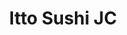 ---
layout: place
title: "Itto Sushi JC"
permalink: /new-jersey/jersey-city/itto-sushi-jc.html
stateAbbr: NJ
stateName: New Jersey
cityName: Jersey City
seo:
  name: "Itto Sushi JC"
  type: Restaurant
  links: null
description: "Itto Sushi JC serves delicious sushi in Jersey City, New Jersey. Try fresh Japanese dishes for a great dining experience. "
place_id: ChIJwbV12epRwokR6hEFDfolaU8
photos:
  - name: >-
      places/ChIJwbV12epRwokR6hEFDfolaU8/photos/AeeoHcJUXDouK-1sK--3ou1k9Is3g5gYRGXZynRTiYI5mTN621wkztNUDYUNlsYJ7lmWqNvJSVuhqGL_IdgIOE5ncM_fhBTzzBqDR5dNBEtbmhE65T1_9nrbVa_GPQbj_yxS46Y2JL56i2D0gFUZSh2Z6N4v2KjcsEDWn5APD-_7-4BfmTHE-XBmIr6gyoCLOaMIwKgGpZsJqtkijEfw-X12STEOE3D8tTtbSqM2iz3trZQf6Pv4AUB7Gng2rlnVHAdjfpb3LXWE2UyARO4fxxGrZewHtk18mNmAP9TboBd4qI4rQQ
    widthPx: 1280
    heightPx: 960
    authorAttributions:
      - displayName: Itto Sushi JC
        uri: https://maps.google.com/maps/contrib/109874456553123973515
        photoUri: >-
          https://lh3.googleusercontent.com/a-/ALV-UjVstdqqNVdJJGa5DpaIkyEpcMnoBaS_lZlimd4-lEtPQSL-aiE=s100-p-k-no-mo
    flagContentUri: >-
      https://www.google.com/local/imagery/report/?cb_client=maps_api_places.places_api&image_key=!1e10!2sAF1QipNdmsb3tavqAkWvvH_y1fpQ57OlR188xTTsmqUI&hl=en-US
    googleMapsUri: >-
      https://www.google.com/maps/place//data=!3m4!1e2!3m2!1sAF1QipNdmsb3tavqAkWvvH_y1fpQ57OlR188xTTsmqUI!2e10!4m2!3m1!1s0x89c251ead975b5c1:0x4f6925fa0d0511ea
  - name: >-
      places/ChIJwbV12epRwokR6hEFDfolaU8/photos/AeeoHcKSyxXfQgnIeC_Pc_q-P6qHgfHEj25CkmSz0QtAxmdChwtvngYe2n_j_wQtezY1oaYoHzczMR65ZxjPrdhn5y3LiF2Fpb4Mthao1M0MSmH2i1zn5eMO2LMUKCyYW2QOrTcMEIAoXpTIN0s9TU7A2asWeHUU-MarcfzfhmK7MELRKyr7XKyKShGyWiB3s5TZ2GW_eWaSiw_IVehzm6RRXgASBjj8wBohcDmDigfZ3c9lUmwuBuCimOlMgTTgArZQDdfff3m3VoGeajA3TpAODGYVbBRHPQZCAdMaRpOHO5s1gA
    widthPx: 4032
    heightPx: 3024
    authorAttributions:
      - displayName: Itto Sushi JC
        uri: https://maps.google.com/maps/contrib/109874456553123973515
        photoUri: >-
          https://lh3.googleusercontent.com/a-/ALV-UjVstdqqNVdJJGa5DpaIkyEpcMnoBaS_lZlimd4-lEtPQSL-aiE=s100-p-k-no-mo
    flagContentUri: >-
      https://www.google.com/local/imagery/report/?cb_client=maps_api_places.places_api&image_key=!1e10!2sAF1QipPewO3YBodrA4NK97Y1txRaL6F8eO9q1wZsqD__&hl=en-US
    googleMapsUri: >-
      https://www.google.com/maps/place//data=!3m4!1e2!3m2!1sAF1QipPewO3YBodrA4NK97Y1txRaL6F8eO9q1wZsqD__!2e10!4m2!3m1!1s0x89c251ead975b5c1:0x4f6925fa0d0511ea
  - name: >-
      places/ChIJwbV12epRwokR6hEFDfolaU8/photos/AeeoHcLBjqT_z-R4ekJ5ZxvDxvNu04ZvO4jDWWQO7pf0WKmsxAWqXH-Q0xjoJIBzRxiCClIOxlsaAvxOZGpyA8HsrCB-dS_cX2iVNtWW-sGoLY9rj7tVfvTIwDrl-EqMY87CB6XRTJnf9tO5KNbarwLetxvkab2Z0-okKo1O1rtjWIQVuaJXQughblGbn5Pk40_h-O4RNw64Cb9sohXc9RI_hEke5Cydmtmx2myR7_lwsebWUNiEkqJ_xd-wieM1vK3kNKo9I7QMtRnsLH66jkGT5Z2ETWTAOKzRxSK76EnINRx1WjcCrqkXaBF1xdU4SEJV-0Jkk9v_-Zj5-nxID58Xyw3nE7ZecG-eKHZ0zsVS_1Qffa-7cs4zw7gKjBobgTCtHRfxuXQV03SMDWTSHkhK3UvdSm9lorj2S68bG87-lTNMgEoI
    widthPx: 3024
    heightPx: 4032
    authorAttributions:
      - displayName: John Allie
        uri: https://maps.google.com/maps/contrib/105537585001059313847
        photoUri: >-
          https://lh3.googleusercontent.com/a-/ALV-UjVm6KbjxEf9OP0GPKMeMqGIDlcDJXilWAjiQxY5hzB-tMCs7ma5=s100-p-k-no-mo
    flagContentUri: >-
      https://www.google.com/local/imagery/report/?cb_client=maps_api_places.places_api&image_key=!1e10!2sCIHM0ogKEICAgMDIi6TUngE&hl=en-US
    googleMapsUri: >-
      https://www.google.com/maps/place//data=!3m4!1e2!3m2!1sCIHM0ogKEICAgMDIi6TUngE!2e10!4m2!3m1!1s0x89c251ead975b5c1:0x4f6925fa0d0511ea
  - name: >-
      places/ChIJwbV12epRwokR6hEFDfolaU8/photos/AeeoHcLJsU-40FNTizdCKv3e6NiRFwuL2COR4xCWsKTXlr-DVZmMualosmi4HEP_5z-4FSXVoNLLpLqA8o_TW8WRhhFNz_BWpJMd5CqpaMalqEk-YdbIHsyB-PvCJCLRHKd_q03mVhLq7tCYz_3MRMFuO0R7tSk3Hpq7SHtth3Ns_eQPrpRuc4TI87qBqb0BoqwG48DwhWAzzuiDb65_KJJju3Ci1u3U6QQRKEbo79qQU-ngVOhSW2pqS6T_o9Ox8pflQz6cYuOvEzrEs_Rb2302qU_bZfnXpqbJEl-cYTg514oZC8Br6akqxIXfDZuZkfmaGrSyICHwdakSDXIpIQP1zbO6D117lzSkeqJSRayNIRGkASQsMbco9TEtN17ZLGTc2OwR4vmmNP6AorCAtxgFQR6tSgaIBoRT8qlczKtPMJDdxw
    widthPx: 3024
    heightPx: 4032
    authorAttributions:
      - displayName: Maggie Ho
        uri: https://maps.google.com/maps/contrib/110075943461890166255
        photoUri: >-
          https://lh3.googleusercontent.com/a-/ALV-UjVT403Rh2cljqCbJ790r60WmmYVtCRrMgLbC16TeIdR2179UmEYMQ=s100-p-k-no-mo
    flagContentUri: >-
      https://www.google.com/local/imagery/report/?cb_client=maps_api_places.places_api&image_key=!1e10!2sCIHM0ogKEICAgIC7p-yAXg&hl=en-US
    googleMapsUri: >-
      https://www.google.com/maps/place//data=!3m4!1e2!3m2!1sCIHM0ogKEICAgIC7p-yAXg!2e10!4m2!3m1!1s0x89c251ead975b5c1:0x4f6925fa0d0511ea
  - name: >-
      places/ChIJwbV12epRwokR6hEFDfolaU8/photos/AeeoHcJxxeFP-CfAgVssvH0XzKNHzvhVi9ryEjBp4EpM4-sixDQ5HKdlYJgyORgKjYtSTlCHBTgeV9pYV0vLirxwUEUL4WD6rZddVhKOrjrfRah_kZEEfAqpOWe6o8qTInfh5pbPvG9T-5BoMYhH_9Yxoo-qeocCUrcpUO94mVn_HI00V-EaKlybxM1OGo6q6kECA5tPX6Q-OJGJsJZBpcS2YK0l5PUQ1jW30CW9Rq9Y-HTwp22n3lMhJTjjQZCJoBa-1EMcI9b9cSnytoMaNQ5jKFxl58euEnuLE0di2sKlIbzeW14OImT3RduzrtmjQIpm15QNIlUVTfRnJOhUzFvtTzNcIx9_61ev_836qnoXS4LaORYFVghDv1darw-iPYrjGmpcVCABIxLJG9EkL0kwk-l9COeCVLkqOP1mZToLJoMiqBjV
    widthPx: 4000
    heightPx: 2252
    authorAttributions:
      - displayName: 이솔개
        uri: https://maps.google.com/maps/contrib/114872772159634148530
        photoUri: >-
          https://lh3.googleusercontent.com/a/ACg8ocLXytGqXai_jZT5ycMd0Q9HxoJYoP_JIt0sVQhlW69-cSJJpA=s100-p-k-no-mo
    flagContentUri: >-
      https://www.google.com/local/imagery/report/?cb_client=maps_api_places.places_api&image_key=!1e10!2sCIHM0ogKEICAgICTrZqvvAE&hl=en-US
    googleMapsUri: >-
      https://www.google.com/maps/place//data=!3m4!1e2!3m2!1sCIHM0ogKEICAgICTrZqvvAE!2e10!4m2!3m1!1s0x89c251ead975b5c1:0x4f6925fa0d0511ea
  - name: >-
      places/ChIJwbV12epRwokR6hEFDfolaU8/photos/AeeoHcJ_Ab5EXBo17qPRXhFqBMSiYj3nXLK2vBSZDkBaIJHpuPgcarXApdhvbLYIhDUctlOECrdNIn2q6n9DJ6fez4Cp22iba3DJrIhNJWOK3-vWxYTLdDZGP8MBN7WfX1JtDA4sTEN2vIiyMvOg9PnyWtjc6yS1fki4FXBhKiTqzv1Yap1iEFPrpSPogKh6OqxsEaoap43jtvtxJeTtNImEV82C85M7_mWOpQSl2BbDfulIoG7XDHD39NS9QDoZK2_qTP3gyu_F1L-2zXNGAjJAEKqZrxcYlU6XSJqUeQAxyXXx1pN_aVo9mEnQhKlx1Lg23DeE9oSXueG5VrNKEaFYUbE_oqVYTC7JAoOjJYWDqcXnBpcaBXiUI_iLOZt8YELqVULdUR-Be_QryEOQUNnHjmtinmwPTJJPR8z4ADjFlS4
    widthPx: 4080
    heightPx: 3072
    authorAttributions:
      - displayName: Christian Wilkie
        uri: https://maps.google.com/maps/contrib/106602130057449748115
        photoUri: >-
          https://lh3.googleusercontent.com/a/ACg8ocIU58HR-BSKm-kgA9KI2Zw0xFvgtjwZi6oiDKQiiaHoxRZKSRi3=s100-p-k-no-mo
    flagContentUri: >-
      https://www.google.com/local/imagery/report/?cb_client=maps_api_places.places_api&image_key=!1e10!2sCIHM0ogKEICAgIC9utPCMg&hl=en-US
    googleMapsUri: >-
      https://www.google.com/maps/place//data=!3m4!1e2!3m2!1sCIHM0ogKEICAgIC9utPCMg!2e10!4m2!3m1!1s0x89c251ead975b5c1:0x4f6925fa0d0511ea
  - name: >-
      places/ChIJwbV12epRwokR6hEFDfolaU8/photos/AeeoHcJicczeGTe0bGn9RyfWCl8m_viG0tglGUpsb33na6J3iG8bpjI_qvPa-kfOj2aMyXAJJhIfrqi972i_vryOXszkUNUYkF0iibf0YGt_jgtx48pvjku1Bgf-vS-liI_7KG0KCWAEmpo7be4FFpjtHGJ79Zgrj5mv-5W1zY1Qeo8mHYwC0FagxL5qacRw6shCyC6QthceD0NJZQn0sZ1Mt05G0gipXDKsSFVN-o6JdvBdDs6_j0YCK_e2xTcjc6w5zzx7nMzSfyp5F45BMflRYdoXrDerQQWtr84zMJX-KP_j6dXtQy90wZ81JY8hKYwNTqMm1ONFv6a7lseeHncP5buFVDYuoVsWhcrStOYYmqSzZKO-D-wtwSDyQn1Dhg2vWiEYFM-P1JB_9gcNI0Cva2P8tK0mqSy0JxSNIlSoNNso17Qu
    widthPx: 4032
    heightPx: 3024
    authorAttributions:
      - displayName: Shaun Marosy
        uri: https://maps.google.com/maps/contrib/105895656192420944796
        photoUri: >-
          https://lh3.googleusercontent.com/a-/ALV-UjWE94QDxQEPCIlYiiIL3JjKMSGCaFW0YUrvNFhBK0V-9C6ruxUk=s100-p-k-no-mo
    flagContentUri: >-
      https://www.google.com/local/imagery/report/?cb_client=maps_api_places.places_api&image_key=!1e10!2sCIHM0ogKEICAgICRkuXElQE&hl=en-US
    googleMapsUri: >-
      https://www.google.com/maps/place//data=!3m4!1e2!3m2!1sCIHM0ogKEICAgICRkuXElQE!2e10!4m2!3m1!1s0x89c251ead975b5c1:0x4f6925fa0d0511ea
  - name: >-
      places/ChIJwbV12epRwokR6hEFDfolaU8/photos/AeeoHcINorRYD3twPB-YMBf4tHU7qwNBkYS3xtVqrU6NcqbJQfiIRQXYijOYY07wPFzKoqL_-7vUYW7kJcwGIf6JDn3YinMsEWgPgE7Odpq8f9QLmfX7YkDakYecXKKM4ZCLyrGyR1sw-6hrw80l3vgF1ZuwRSD2v_6j1w7C396tlZiWBdHgGXUu3TcfCNDPP8cZINr2nbUyGLkEMmGnVw4Zjgf-JNp2iAus2ZqzqyqeGii_uQV_51BKQOU4lTlKDNY2OCMB_QM5tfxRNtOH_PdUbf2CB_H_B-ukERiFO5yH4EPNnQSxX-KNY4UAS2--hwXrEbQWM_dX0iX6LdEbUpJ0Pc3wMfZ6p22vnmkgfDlZjAWA3wdBoGNm_B-v8QvBW0cb8UyqoPCPJ1ThWZhbb6ffNk2LDqnV35EBT59plB2QGOcC4g
    widthPx: 3024
    heightPx: 4032
    authorAttributions:
      - displayName: Maggie Ho
        uri: https://maps.google.com/maps/contrib/110075943461890166255
        photoUri: >-
          https://lh3.googleusercontent.com/a-/ALV-UjVT403Rh2cljqCbJ790r60WmmYVtCRrMgLbC16TeIdR2179UmEYMQ=s100-p-k-no-mo
    flagContentUri: >-
      https://www.google.com/local/imagery/report/?cb_client=maps_api_places.places_api&image_key=!1e10!2sCIHM0ogKEICAgIC7p-yAPg&hl=en-US
    googleMapsUri: >-
      https://www.google.com/maps/place//data=!3m4!1e2!3m2!1sCIHM0ogKEICAgIC7p-yAPg!2e10!4m2!3m1!1s0x89c251ead975b5c1:0x4f6925fa0d0511ea
  - name: >-
      places/ChIJwbV12epRwokR6hEFDfolaU8/photos/AeeoHcJAxA45_BjYZxw3WrkGvHuEfgQbbNs3PieOG2qiy5QHUehpL0Xr78L0tVXryELxXha4pJ7mkvZnZPIKCyExFYmn1lxlFG9AMLw9s2VYnw3SlNPSy55ToqzG4RHlaXxcQ1eMERMQID59iltLBopkbavZQonA8nF6q4whjpAPBMoNM5UKZZKtNJ5OaEpQPNz0UqswIEvuVWqdgncMm0LJPc44nPSItphzfXK3OezTElP9NMWZIvDWMJma7ESIG3a5fr1kLjO0Jfp3FmNUTrvcRVOBpCzqX5pt5P_AnjZqujuO-v9q7N-D3YwKfxEP39dlJjDzwQXowBJpt2gGRMqxMIvKJZvBggtwP72Rb-cJ_oDcvl6XBFJAhtIcfdRREpKfnoGL92RK-skt_MyMuw8FZSl804MilE9Bia5cpPyee9bvTw
    widthPx: 3600
    heightPx: 4800
    authorAttributions:
      - displayName: Alaa Kutkut
        uri: https://maps.google.com/maps/contrib/101968920159005706664
        photoUri: >-
          https://lh3.googleusercontent.com/a-/ALV-UjVsDMZBD7IjBpVuMB6RJZv5z_U32k2O0PfdSRXYJoh8Syv373_pRA=s100-p-k-no-mo
    flagContentUri: >-
      https://www.google.com/local/imagery/report/?cb_client=maps_api_places.places_api&image_key=!1e10!2sCIHM0ogKEICAgMCwpI-mIg&hl=en-US
    googleMapsUri: >-
      https://www.google.com/maps/place//data=!3m4!1e2!3m2!1sCIHM0ogKEICAgMCwpI-mIg!2e10!4m2!3m1!1s0x89c251ead975b5c1:0x4f6925fa0d0511ea
  - name: >-
      places/ChIJwbV12epRwokR6hEFDfolaU8/photos/AeeoHcKMVhnxpuQdyUZjDC7FHWdZ1p5UUJCPv1Z3YC6PNkl8FeYGVjP50hyoipAUjULQodcox6_RSUrB7I2YSNtPkM6xU03EI8kMKRrP2L5SIol_H_c4pqGeyjzPR9rGV5eT3Gbu8BGTvTqdRCd9_2VXlEJZIr2p9_BIEMIVYT1GM65Q4SRMBR1LCg24f4GVHcACU6np1OLcDB0cP6UBItaUQUTDY5KxSN-QnHw2Qet_DpjEFp1XmRPRk2Ea4LOkB84abt49gFJisY6Ks1yoFBZ4l9zd2R9zfafIeNX00ss5xid91jnfcxGhgZB4hrlF5fVIx-ORgiEm5oTZ_8WJ3r_BLuiuQUdRwu5M2BD5_hu7bAe4GVneYg7eTNRO60lxUgO3rgmn22t7atIvDbUp0RwDkB1GSzn9OXtJGpqEBrBOJP29CEuO
    widthPx: 3024
    heightPx: 4032
    authorAttributions:
      - displayName: vlada d
        uri: https://maps.google.com/maps/contrib/115537448092275985634
        photoUri: >-
          https://lh3.googleusercontent.com/a-/ALV-UjWq8wVfAn7YkOD5dffJLp5reL91qJ-RWsEDFHGzv0x9lZQIxc1-=s100-p-k-no-mo
    flagContentUri: >-
      https://www.google.com/local/imagery/report/?cb_client=maps_api_places.places_api&image_key=!1e10!2sCIHM0ogKEICAgIDbwqfVkgE&hl=en-US
    googleMapsUri: >-
      https://www.google.com/maps/place//data=!3m4!1e2!3m2!1sCIHM0ogKEICAgIDbwqfVkgE!2e10!4m2!3m1!1s0x89c251ead975b5c1:0x4f6925fa0d0511ea
address: 239 Barrow St, Jersey City, NJ 07302, USA
street: 239 Barrow St
city: Jersey City
state: NJ
zip: '07302'
country: USA
neighborhood: Downtown Jersey City
latitude: '40.716732'
longitude: '-74.047177'
accessibility_options:
  wheelchairAccessibleParking: false
  wheelchairAccessibleSeating: true
business_status: OPERATIONAL
name: Itto Sushi JC
google_maps_links:
  directionsUri: >-
    https://www.google.com/maps/dir//''/data=!4m7!4m6!1m1!4e2!1m2!1m1!1s0x89c251ead975b5c1:0x4f6925fa0d0511ea!3e0
  placeUri: https://maps.google.com/?cid=5722146557441413610
  writeAReviewUri: >-
    https://www.google.com/maps/place//data=!4m3!3m2!1s0x89c251ead975b5c1:0x4f6925fa0d0511ea!12e1
  reviewsUri: >-
    https://www.google.com/maps/place//data=!4m4!3m3!1s0x89c251ead975b5c1:0x4f6925fa0d0511ea!9m1!1b1
  photosUri: >-
    https://www.google.com/maps/place//data=!4m3!3m2!1s0x89c251ead975b5c1:0x4f6925fa0d0511ea!10e5
primary_type: Japanese Restaurant
opening_hours:
  regular: null
  current: null
secondary_opening_hours:
  regular:
    weekdayDescriptions: null
    type: null
  current:
    weekdayDescriptions: null
    type: null
phone: null
price_level: null
price_range: null
rating: null
rating_count: 0
website: null
reviews: null
parking_options: null
payment_options: null
allow_dogs: null
curbside_pickup: null
delivery: null
dine_in: null
good_for_children: null
good_for_groups: null
good_for_sports: null
live_music: null
menu_for_children: null
outdoor_seating: null
reservable: null
restroom: null
serves_beer: null
serves_breakfast: null
serves_brunch: null
serves_cocktails: null
serves_coffee: null
serves_dinner: null
serves_dessert: null
serves_lunch: null
serves_vegetarian_food: null
serves_wine: null
takeout: null
summary: null

---